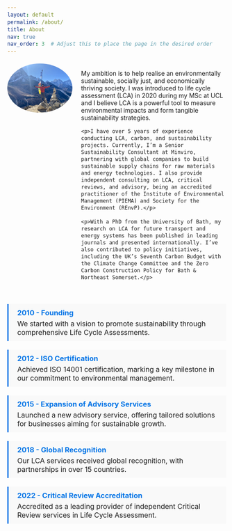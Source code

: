 ```yaml
---
layout: default
permalink: /about/
title: About
nav: true
nav_order: 3  # Adjust this to place the page in the desired order
---
```


<div class="about-container">
  <div class="profile-photo">
    <img src="/assets/img/about_me.jpg" alt="Your Name" />
  </div>
  <div class="about-text">
    <p>My ambition is to help realise an environmentally sustainable, socially just, and economically thriving society. I was introduced to life cycle assessment (LCA) in 2020 during my MSc at UCL and I believe LCA is a powerful tool to measure environmental impacts and form tangible sustainability strategies.</p>

    <p>I have over 5 years of experience conducting LCA, carbon, and sustainability projects. Currently, I’m a Senior Sustainability Consultant at Minviro, partnering with global companies to build sustainable supply chains for raw materials and energy technologies. I also provide independent consulting on LCA, critical reviews, and advisory, being an accredited practitioner of the Institute of Environmental Management (PIEMA) and Society for the Environment (REnvP).</p>

    <p>With a PhD from the University of Bath, my research on LCA for future transport and energy systems has been published in leading journals and presented internationally. I’ve also contributed to policy initiatives, including the UK’s Seventh Carbon Budget with the Climate Change Committee and the Zero Carbon Construction Policy for Bath & Northeast Somerset.</p>
  </div>
</div>

<div class="timeline">
  <div class="milestone">
    <h3>2010 - Founding</h3>
    <p>We started with a vision to promote sustainability through comprehensive Life Cycle Assessments.</p>
  </div>
  <div class="milestone">
    <h3>2012 - ISO Certification</h3>
    <p>Achieved ISO 14001 certification, marking a key milestone in our commitment to environmental management.</p>
  </div>
  <div class="milestone">
    <h3>2015 - Expansion of Advisory Services</h3>
    <p>Launched a new advisory service, offering tailored solutions for businesses aiming for sustainable growth.</p>
  </div>
  <div class="milestone">
    <h3>2018 - Global Recognition</h3>
    <p>Our LCA services received global recognition, with partnerships in over 15 countries.</p>
  </div>
  <div class="milestone">
    <h3>2022 - Critical Review Accreditation</h3>
    <p>Accredited as a leading provider of independent Critical Review services in Life Cycle Assessment.</p>
  </div>
</div>

<style>
  .about-container {
    display: flex;
    align-items: flex-start;
    margin-top: 20px;
  }

  .profile-photo {
    flex: 0 0 150px;
    margin-right: 20px;
  }

  .profile-photo img {
    max-width: 150px;
    border-radius: 50%;
  }

  .about-text {
    flex: 1;
  }

  .timeline {
    margin-top: 40px;
    display: flex;
    flex-direction: column;
  }

  .milestone {
    background-color: #f9f9f9;
    border-left: 3px solid #0073e6;
    padding: 10px 20px;
    margin-bottom: 20px;
  }

  .milestone h3 {
    margin: 0;
    color: #0073e6;
  }

  .milestone p {
    margin: 5px 0 0;
    font-size: 1rem;
  }
</style>

